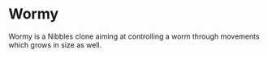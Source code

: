 # Wormy
Wormy is a Nibbles clone aiming at controlling a worm through movements which grows in size as well.
